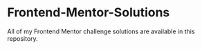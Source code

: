 # Frontend-Mentor-Solutions
All of my Frontend Mentor challenge solutions are available in this repository.
